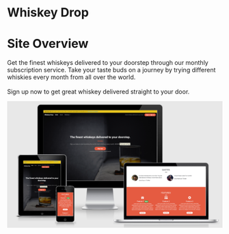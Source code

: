 # Whiskey Drop

# Site Overview

Get the finest whiskeys delivered to your doorstep through our monthly subscription service. Take your taste buds on a journey by trying different whiskies every month from all over the world.
<br><br>
Sign up now to get great whiskey delivered straight to your door.

![Whiskey Drop Website](images/whiskey-drop.png)


